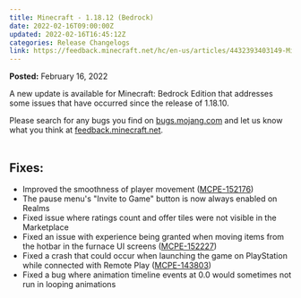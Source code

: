 ```yaml
---
title: Minecraft - 1.18.12 (Bedrock)
date: 2022-02-16T09:00:00Z
updated: 2022-02-16T16:45:12Z
categories: Release Changelogs
link: https://feedback.minecraft.net/hc/en-us/articles/4432393403149-Minecraft-1-18-12-Bedrock-
---
```


**Posted:** February 16, 2022

A new update is available for Minecraft: Bedrock Edition that addresses some issues that have occurred since the release of 1.18.10. 

Please search for any bugs you find on [bugs.mojang.com](https://bugs.mojang.com/) and let us know what you think at [feedback.minecraft.net](https://feedback.minecraft.net/). \
 

## **Fixes:** 

-   Improved the smoothness of player movement ([MCPE-152176](https://bugs.mojang.com/browse/MCPE-152176)) 
-   The pause menu\'s \"Invite to Game\" button is now always enabled on Realms  
-   Fixed issue where ratings count and offer tiles were not visible in the Marketplace  
-   Fixed an issue with experience being granted when moving items from the hotbar in the furnace UI screens ([MCPE-152227](https://bugs.mojang.com/browse/MCPE-152227))  
-   Fixed a crash that could occur when launching the game on PlayStation while connected with Remote Play ([MCPE-143803](https://bugs.mojang.com/browse/MCPE-143803))  
-   Fixed a bug where animation timeline events at 0.0 would sometimes not run in looping animations
